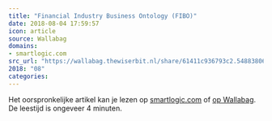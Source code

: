 ```yaml
---
title: "Financial Industry Business Ontology (FIBO)"
date: 2018-08-04 17:59:57
icon: article
source: Wallabag
domains:
- smartlogic.com
src_url: "https://wallabag.thewiserbit.nl/share/61411c936793c2.54883806"
2018: "08"
categories:
---
```

Het oorspronkelijke artikel kan je lezen op [smartlogic.com](https://www.smartlogic.com/industries/fibo) of [op Wallabag](https://wallabag.thewiserbit.nl/share/61411c936793c2.54883806). De leestijd is ongeveer 4 minuten.